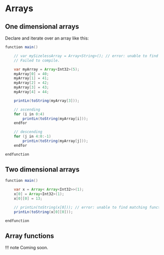 <h1>Arrays</h1>

## One dimensional arrays

Declare and iterate over an array like this:

``` java
function main()

	// var mySizelessArray = Array<String>(); // error: unable to find matching constructor for type/function 'Array<String>'
	// Failed to compile.

	var myArray = Array<Int32>(5);
	myArray[0] = 40;
	myArray[1] = 41;
	myArray[2] = 42;
	myArray[3] = 43;
	myArray[4] = 44;

	printLn(toString(myArray[3]));

	// ascending
	for (i in 0:4)
		printLn(toString(myArray[i]));
	endfor

	// descending
	for (j in 4:0:-1)
		printLn(toString(myArray[j]));
	endfor

endfunction
```

## Two dimensional arrays

``` java
function main()

    var x = Array< Array<Int32>>(1);
    x[0] = Array<Int32>(1);
    x[0][0] = 13;

    // printLn(toString(x[0])); // error: unable to find matching function for 'toString'
    printLn(toString(x[0][0])); 

endfunction
```


## Array functions

!!! note 
	Coming soon.

[comment]: <> (<a href="https://github.com/uvue-git/fetch-ledger/issues/812" target=_blank>https://github.com/uvue-git/fetch-ledger/issues/812</a>)
